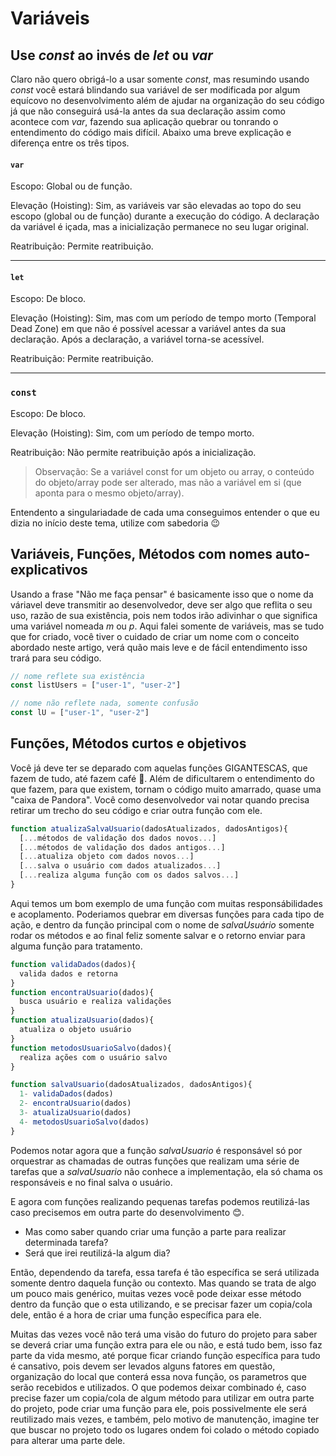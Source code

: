 # Variáveis

## Use <i>const</i> ao invés de <i>let</i> ou <i>var</i>
Claro não quero obrigá-lo a usar somente <i>const</i>, mas resumindo usando <i>const</i> você estará blindando sua variável de ser modificada por algum equícovo no desenvolvimento além de ajudar na organização do seu código já que não conseguirá usá-la antes da sua declaração assim como acontece com <i>var</i>, fazendo sua aplicação quebrar ou tonrando o entendimento do código mais difícil.
Abaixo uma breve explicação e diferença entre os três tipos.

#### ```var```

Escopo: Global ou de função.

Elevação (Hoisting): Sim, as variáveis var são elevadas ao topo do seu escopo (global ou de função) durante a execução do código. A declaração da variável é içada, mas a inicialização permanece no seu lugar original. 

Reatribuição: Permite reatribuição.

---

#### ```let```

Escopo: De bloco. 

Elevação (Hoisting): Sim, mas com um período de tempo morto (Temporal Dead Zone) em que não é possível acessar a variável antes da sua declaração. Após a declaração, a variável torna-se acessível. 

Reatribuição: Permite reatribuição. 

---

### ```const```

Escopo: De bloco. 

Elevação (Hoisting): Sim, com um período de tempo morto. 

Reatribuição: Não permite reatribuição após a inicialização. 

> Observação: Se a variável const for um objeto ou array, o conteúdo do objeto/array pode ser alterado, mas não a variável em si (que aponta para o mesmo objeto/array). 

Entendento a singulariadade de cada uma conseguimos entender o que eu dizia no início deste tema, utilize com sabedoria 😉

## Variáveis, Funções, Métodos com nomes auto-explicativos
Usando a frase "Não me faça pensar" é basicamente isso que o nome da váriavel deve transmitir ao desenvolvedor, deve ser algo que reflita o seu uso, razão de sua existência, pois nem todos irão adivinhar o que significa uma variável nomeada <i>m</i> ou <i>p</i>. Aqui falei somente de variáveis, mas se tudo que for criado, você tiver o cuidado de criar um nome com o conceito abordado neste artigo, verá quão mais leve e de fácil entendimento isso trará para seu código.

```js
// nome reflete sua existência
const listUsers = ["user-1", "user-2"]
```
```js
// nome não reflete nada, somente confusão
const lU = ["user-1", "user-2"]
```

## Funções, Métodos curtos e objetivos
Você já deve ter se deparado com aquelas funções GIGANTESCAS, que fazem de tudo, até fazem café 🤣. Além de dificultarem o entendimento do que fazem, para que existem, tornam o código muito amarrado, quase uma "caixa de Pandora".
Você como desenvolvedor vai notar quando precisa retirar um trecho do seu código e criar outra função com ele.

```js
function atualizaSalvaUsuario(dadosAtualizados, dadosAntigos){
  [...métodos de validação dos dados novos...]
  [...métodos de validação dos dados antigos...]
  [...atualiza objeto com dados novos...]
  [...salva o usuário com dados atualizados...]
  [...realiza alguma função com os dados salvos...]
}
```

Aqui temos um bom exemplo de uma função com muitas responsábilidades e acoplamento. Poderiamos quebrar em diversas funções para cada tipo de ação, e dentro da função principal com o nome de <i>salvaUsuário</i> somente rodar os métodos e ao final feliz somente salvar e o retorno enviar para alguma função para tratamento. 
```js
function validaDados(dados){
  valida dados e retorna
}
function encontraUsuario(dados){
  busca usuário e realiza validações
}
function atualizaUsuario(dados){
  atualiza o objeto usuário
}
function metodosUsuarioSalvo(dados){
  realiza ações com o usuário salvo
}

function salvaUsuario(dadosAtualizados, dadosAntigos){
  1- validaDados(dados)
  2- encontraUsuario(dados)
  3- atualizaUsuario(dados)
  4- metodosUsuarioSalvo(dados)
}
```
Podemos notar agora que a função <i>salvaUsuario</i> é responsável só por orquestrar as chamadas de outras funções que realizam uma série de tarefas que a <i>salvaUsuario</i> não conhece a implementação, ela só chama os responsáveis e no final salva o usuário. 

E agora com funções realizando pequenas tarefas podemos reutilizá-las caso precisemos em outra parte do desenvolvimento 😊.

- Mas como saber quando criar uma função a parte para realizar determinada tarefa?
- Será que irei reutilizá-la algum dia?

Então, dependendo da tarefa, essa tarefa é tão específica se será utilizada somente dentro daquela função ou contexto. Mas quando se trata de algo um pouco mais genérico, muitas vezes você pode deixar esse método dentro da função que o esta utilizando, e se precisar fazer um copia/cola dele, então é a hora de criar uma função específica para ele. 

Muitas das vezes você não terá uma visão do futuro do projeto para saber se deverá criar uma função extra para ele ou não, e está tudo bem, isso faz parte da vida mesmo, até porque ficar criando função específica para tudo é cansativo, pois devem ser levados alguns fatores em questão, organização do local que conterá essa nova função, os parametros que serão recebidos e utilizados. 
O que podemos deixar combinado é, caso precise fazer um copia/cola de algum método para utilizar em outra parte do projeto, pode criar uma função para ele, pois possivelmente ele será reutilizado mais vezes, e também, pelo motivo de manutenção, imagine ter que  buscar no projeto todo os lugares ondem foi colado o método copiado para alterar uma parte dele.